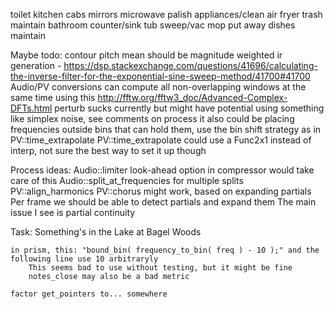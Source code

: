toilet
kitchen cabs
mirrors
microwave
palish appliances/clean air fryer
trash maintain
bathroom counter/sink
tub
sweep/vac
mop
put away dishes maintain

Maybe todo:
	contour pitch mean should be magnitude weighted
	ir generation - https://dsp.stackexchange.com/questions/41696/calculating-the-inverse-filter-for-the-exponential-sine-sweep-method/41700#41700
	Audio/PV conversions can compute all non-overlapping windows at the same time using this http://fftw.org/fftw3_doc/Advanced-Complex-DFTs.html
	perturb sucks currently but might have potential using something like simplex noise, see comments on process
		it also could be placing frequencies outside bins that can hold them, use the bin shift strategy as in PV::time_extrapolate
	PV::time_extrapolate could use a Func2x1 instead of interp, not sure the best way to set it up though

Process ideas:
	Audio::limiter
		look-ahead option in compressor would take care of this
	Audio::split_at_frequencies for multiple splits
	PV::align_harmonics
	PV::chorus might work, based on expanding partials
		Per frame we should be able to detect partials and expand them
		The main issue I see is partial continuity 

Task:
	Something's in the Lake at Bagel Woods

	in prism, this: "bound_bin( frequency_to_bin( freq ) - 10 );" and the following line use 10 arbitraryly
		This seems bad to use without testing, but it might be fine
		notes_close may also be a bad metric

	factor get_pointers to... somewhere


	

